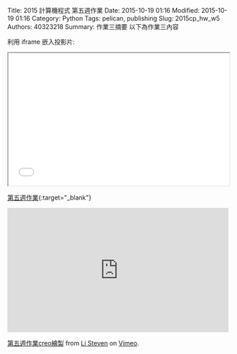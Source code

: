Title: 2015 計算機程式 第五週作業
Date: 2015-10-19 01:16
Modified: 2015-10-19 01:16
Category: Python
Tags: pelican, publishing
Slug: 2015cp_hw_w5
Authors: 40323218
Summary: 作業三摘要
以下為作業三內容

利用 iframe 嵌入投影片:

<iframe src="40323218_cp_w5.html" width="500" height="300"></iframe>

[第五週作業](40323218_cp_w5.html){:target="_blank"}

<iframe src="https://player.vimeo.com/video/144969507" width="500" height="281" frameborder="0" webkitallowfullscreen mozallowfullscreen allowfullscreen></iframe> <p><a href="https://vimeo.com/144969507">第五週作業creo繪製</a> from <a href="https://vimeo.com/user44943624">Li Steven</a> on <a href="https://vimeo.com">Vimeo</a>.</p>
